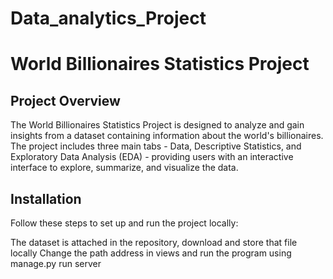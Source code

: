# Data_analytics_Project

# World Billionaires Statistics Project

## Project Overview

The World Billionaires Statistics Project is designed to analyze and gain insights from a dataset containing information about the world's billionaires. The project includes three main tabs - Data, Descriptive Statistics, and Exploratory Data Analysis (EDA) - providing users with an interactive interface to explore, summarize, and visualize the data.

## Installation

Follow these steps to set up and run the project locally:

The dataset is attached in the repository, download and store that file locally
Change the path address in views and run the program using 
manage.py run server
